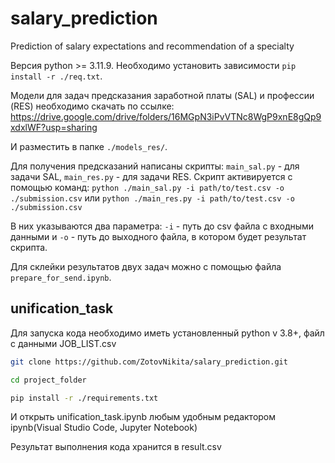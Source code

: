 # salary_prediction
Prediction of salary expectations and recommendation of a specialty

Версия python >= 3.11.9.
Необходимо установить зависимости `pip install -r ./req.txt`.

Модели для задач предсказания заработной платы (SAL) и профессии (RES) необходимо скачать по ссылке:
https://drive.google.com/drive/folders/16MGpN3iPvVTNc8WgP9xnE8gQp9xdxlWF?usp=sharing

И разместить в папке `./models_res/`.

Для получения предсказаний написаны скрипты: `main_sal.py` - для задачи SAL, `main_res.py` - для задачи RES.
Скрипт активируется с помощью команд:
`python ./main_sal.py -i path/to/test.csv -o ./submission.csv`
или
`python ./main_res.py -i path/to/test.csv -o ./submission.csv`

В них указываются два параметра: `-i` - путь до csv файла с входными данными и `-o` - путь до выходного файла, в котором будет результат скрипта.

Для склейки результатов двух задач можно с помощью файла `prepare_for_send.ipynb`.

## unification_task

Для запуска кода необходимо иметь установленный python v 3.8+, файл с данными JOB_LIST.csv

```bash
git clone https://github.com/ZotovNikita/salary_prediction.git
```

```bash
cd project_folder
```

```bash
pip install -r ./requirements.txt
```

И открыть unification_task.ipynb любым удобным редактором ipynb(Visual Studio Code, Jupyter Notebook)

Результат выполнения кода хранится в result.csv
